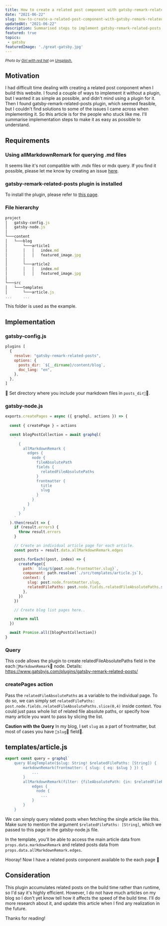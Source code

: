 ```yaml
---
title: How to create a related post component with gatsby-remark-related-posts plugin
date: "2021-06-22"
slug: how-to-create-a-related-post-component-with-gatsby-remark-related-posts-plugin
updatedAt: "2021-06-22"
description: Summarised steps to implement gatsby-remark-related-posts
featured: true
topics:
 - gatsby
featuredImage: './great-gatsby.jpg'
---
```


<em><small>Photo by <a href="https://unsplash.com/@girlwithredhat?utm_source=unsplash&utm_medium=referral&utm_content=creditCopyText">Girl with red hat</a> on <a href="https://unsplash.com/?utm_source=unsplash&utm_medium=referral&utm_content=creditCopyText">Unsplash.</a></small></em>


## Motivation

I had difficult time dealing with creating a related post conponent when I build this website. I found a couple of ways to implement it without a plugin, but I wanted it as simple as possible, and didn't mind using a plugin for it. Then I found gatsby-remark-related-posts plugin, which seemed feasible, but I couldn't find solutions to some of the issues I came across when implementing it. So this article is for the people who stuck like me. I'll summarise implementation steps to make it as easy as possible to understand.

## Requirements

### Using allMarkdownRemark for querying .md files
It seems like it's not compatible with .mdx files or mdx query. If you find it possible, please let me know by creating an issue [here](). 
    
### gatsby-remark-related-posts plugin is installed

To install the plugin, please refer to [this page](https://www.gatsbyjs.com/plugins/gatsby-remark-related-posts/).

### File hierarchy
 
```js
project
│   gatsby-config.js
│   gatsby-node.js   
│
└───content
│   └───blog 
│       └───article1   
│       │   │   index.md
│       │   │   featured_image.jpg
│       │
│       └───article2
│       │   │   index.md
│       │   │   featured_image.jpg
│       
└───src
│   └───templates 
│       └───article.js
...     ...

```
This folder is used as the example.


## Implementation

### gatsby-config.js

```js
plugins [
  {
    resolve: "gatsby-remark-related-posts",
    options: {
      posts_dir: `${__dirname}/content/blog`,
      doc_lang: "en",
    },
  },
]
```

Set directory where you include your markdown files in `posts_dir`.

### gatsby-node.js

```js
exports.createPages = async ({ graphql, actions }) => {
    
  const { createPage } = actions

  const blogPostCollection = await graphql(
    `
      {
        allMarkdownRemark {
          edges {
            node {
              fileAbsolutePath
              fields {
                relatedFileAbsolutePaths
              }
              frontmatter {
                title
                slug
              }
            }
          }
        }
      }
    `
  ).then(result => {
    if (result.errors) {
      throw result.errors
    }

    // Create an individual article page for each article.
    const posts = result.data.allMarkdownRemark.edges

    posts.forEach((post, index) => {
      createPage({
        path: `blog/${post.node.frontmatter.slug}`,
        component: path.resolve(`./src/templates/article.js`),
        context: {
          slug: post.node.frontmatter.slug,
          relatedFilePaths: post.node.fields.relatedFileAbsolutePaths.slice(0,4),
        },
      })
    })

    // Create blog list pages here..

    return null
  })

  await Promise.all([blogPostCollection])
}
```

### Query
This code allows the plugin to create relatedFileAbsolutePaths field in the each `MarkdownRemark` node. Details: https://www.gatsbyjs.com/plugins/gatsby-remark-related-posts/

### createPages action
Pass the `relatedFileAbsolutePaths` as a variable to the individual page. To do so, we can simply set `relatedFilePaths: post.node.fields.relatedFileAbsolutePaths.slice(0,4)` inside context. You could just pass whole list of related file absolute paths, or specify how many article you want to pass by slicing the list.

**Caution with the Query**
In my blog, I set `slug` as a part of frontmatter, but most of cases you have `slug` field.

## templates/article.js


```js
export const query = graphql`
    query BlogTemplate($slug: String! $relatedFilePaths: [String]) {
        markdownRemark(frontmatter: { slug: { eq: $slug } }) {
            ...
        }
        allMarkdownRemark(filter: {fileAbsolutePath: {in: $relatedFilePaths}}, limit: 4) {
            edges {
              node {
                ...
            }
        }
    }  
```

We can simply query related posts when fetching the single article like this. Make sure to mention the argument `$relatedFilePaths: [String]`, which we passed to this page in the gatsby-node.js file.

In the template, you'll be able to access the main article data from `props.data.markdownRemark` and related posts data from `props.data.allMarkdownRemark.edges`.

Hooray! Now I have a related posts conponent available to the each page 🎉

## Consideration

This plugin accumulates related posts on the build time rather than runtime, so I'd say it's highly efficient. However, I do not have much articles on my blog so I don't yet know tell how it affects the speed of the build time. I'll do more research about it, and update this article when I find any realization in the future.

Thanks for reading!
